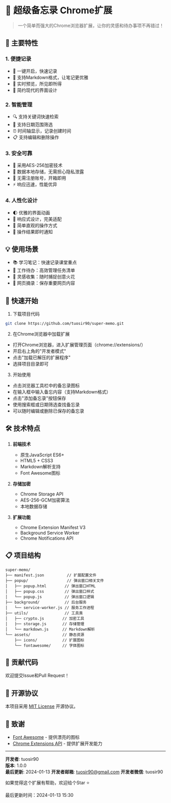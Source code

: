 # 📝 超级备忘录 Chrome扩展

> 一个简单而强大的Chrome浏览器扩展，让你的灵感和待办事项不再错过！

## 🌟 主要特性

### 1. 便捷记录
- 🚀 一键开启，快速记录
- 📝 支持Markdown格式，让笔记更优雅
- 👀 实时预览，所见即所得
- 🎨 简约现代的界面设计

### 2. 智能管理
- 🔍 支持关键词快速检索
- 📅 支持日期范围筛选
- ⏰ 时间轴显示，记录创建时间
- 📋 支持编辑和删除操作

### 3. 安全可靠
- 🔐 采用AES-256加密技术
- 💾 数据本地存储，无需担心隐私泄露
- 🚫 无需注册账号，开箱即用
- ⚡ 响应迅速，性能优异

### 4. 人性化设计
- 🌓 优雅的界面动画
- 📱 响应式设计，完美适配
- 🎯 简单直观的操作方式
- 🔔 操作结果即时通知

## 💡 使用场景

- 📚 学习笔记：快速记录课堂重点
- 💼 工作待办：高效管理任务清单
- 💭 灵感收集：随时捕捉创意火花
- 🔖 网页摘录：保存重要网页内容

## 🚀 快速开始

1. 下载项目代码
```bash
git clone https://github.com/tuosir90/super-memo.git
```

2. 在Chrome浏览器中加载扩展
- 打开Chrome浏览器，进入扩展管理页面（chrome://extensions/）
- 开启右上角的"开发者模式"
- 点击"加载已解压的扩展程序"
- 选择项目目录即可

3. 开始使用
- 点击浏览器工具栏中的备忘录图标
- 在输入框中输入备忘内容（支持Markdown格式）
- 点击"添加备忘录"按钮保存
- 使用搜索框或日期筛选查找备忘录
- 可以随时编辑或删除已保存的备忘录

## 🛠️ 技术特点

1. **前端技术**
   - 原生JavaScript ES6+
   - HTML5 + CSS3
   - Markdown解析支持
   - Font Awesome图标

2. **存储加密**
   - Chrome Storage API
   - AES-256-GCM加密算法
   - 本地数据存储

3. **扩展功能**
   - Chrome Extension Manifest V3
   - Background Service Worker
   - Chrome Notifications API

## 📋 项目结构

```
super-memo/
├── manifest.json          // 扩展配置文件
├── popup/                 // 弹出窗口相关文件
│   ├── popup.html        // 弹出窗口HTML
│   ├── popup.css         // 弹出窗口样式
│   └── popup.js          // 弹出窗口逻辑
├── background/           // 后台服务
│   └── service-worker.js // 服务工作进程
├── utils/                // 工具类
│   ├── crypto.js        // 加密工具
│   ├── storage.js       // 存储管理
│   └── markdown.js      // Markdown解析
└── assets/              // 静态资源
    ├── icons/           // 扩展图标
    └── fontawesome/     // 字体图标
```

## 🤝 贡献代码

欢迎提交Issue和Pull Request！

## 📄 开源协议

本项目采用 [MIT License](LICENSE) 开源协议。

## 🙏 致谢

- [Font Awesome](https://fontawesome.com/) - 提供漂亮的图标
- [Chrome Extensions API](https://developer.chrome.com/docs/extensions/) - 提供扩展开发能力

---

**开发者**: tuosir90  
**版本**: 1.0.0  
**最后更新**: 2024-01-13
**开发者邮箱**: tuosir90@gmail.com
**开发者微信**: tuosir90

如果觉得这个扩展有帮助，欢迎给个Star ⭐️

最后更新时间：2024-01-13 15:30 